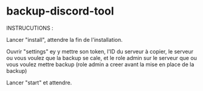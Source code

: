 # backup-discord-tool

INSTRUCUTIONS :

Lancer "install", attendre la fin de l'installation.

Ouvrir "settings" ey y mettre son token, l'ID du serveur à copier, le serveur ou vous voulez que la backup se cale, et le role admin sur le serveur que ou vous voulez mettre backup (role admin a creer avant la mise en place de la backup)

Lancer "start" et attendre.
